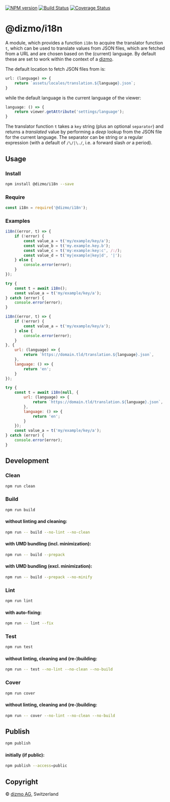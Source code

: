 [![NPM version](https://badge.fury.io/js/%40dizmo%2Fi18n.svg)](https://npmjs.org/package/@dizmo/i18n)
[![Build Status](https://travis-ci.org/dizmo/i18n.svg?branch=master)](https://travis-ci.org/dizmo/i18n)
[![Coverage Status](https://coveralls.io/repos/github/dizmo/i18n/badge.svg?branch=master)](https://coveralls.io/github/dizmo/i18n?branch=master)

# @dizmo/i18n

A module, which provides a function `i18n` to acquire the translator function `t`, which can be used to translate values from JSON files, which are fetched from a URL and are chosen based on the (current) language. By default these are set to work within the context of a [dizmo].

The default location to fetch JSON files from is:

```javascript
url: (language) => {
    return `assets/locales/translation.${language}.json`;
}
```

while the default language is the current language of the viewer:

```javascript
language: () => {
    return viewer.getAttribute('settings/language');
}
```

The translator function `t` takes a `key` string (plus an optional `separator`) and returns a *translated* value by performing a *deep* lookup from the JSON file for the current language. The separator can be string or a regular expression (with a default of `/\/|\./`, i.e. a forward slash *or* a period).

[dizmo]: https://www.dizmo.com/developer/

## Usage

### Install

```sh
npm install @dizmo/i18n --save
```

### Require

```javascript
const i18n = require('@dizmo/i18n');
```

### Examples

```javascript
i18n((error, t) => {
    if (!error) {
        const value_a = t('my/example/key/a');
        const value_b = t('my.example.key.b');
        const value_c = t('my:example:key:c', /:/);
        const value_d = t('my|example|key|d', '|');
    } else {
        console.error(error);
    }
});
```

```javascript
try {
    const t = await i18n();
    const value_a = t('my/example/key/a');
} catch (error) {
    console.error(error);
}
```

```javascript
i18n((error, t) => {
    if (!error) {
        const value_a = t('my/example/key/a');
    } else {
        console.error(error);
    }
}, {
    url: (language) => {
        return `https://domain.tld/translation.${language}.json`,
    },
    language: () => {
        return 'en';
    }
});
```

```javascript
try {
    const t = await i18n(null, {
        url: (language) => {
            return `https://domain.tld/translation.${language}.json`,
        },
        language: () => {
            return 'en';
        }
    });
    const value_a = t('my/example/key/a');
} catch (error) {
    console.error(error);
}
```

## Development

### Clean

```sh
npm run clean
```

### Build

```sh
npm run build
```

#### without linting and cleaning:

```sh
npm run -- build --no-lint --no-clean
```

#### with UMD bundling (incl. minimization):

```sh
npm run -- build --prepack
```

#### with UMD bundling (excl. minimization):

```sh
npm run -- build --prepack --no-minify
```

### Lint

```sh
npm run lint
```

#### with auto-fixing:

```sh
npm run -- lint --fix
```

### Test

```sh
npm run test
```

#### without linting, cleaning and (re-)building:

```sh
npm run -- test --no-lint --no-clean --no-build
```

### Cover

```sh
npm run cover
```

#### without linting, cleaning and (re-)building:

```sh
npm run -- cover --no-lint --no-clean --no-build
```

## Publish

```sh
npm publish
```

#### initially (if public):

```sh
npm publish --access=public
```

## Copyright

 © [dizmo AG](https://www.dizmo.com/), Switzerland
